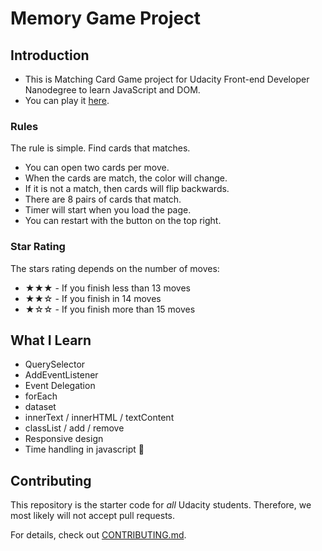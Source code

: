 # Memory Game Project


## Introduction

* This is Matching Card Game project for Udacity Front-end Developer Nanodegree to learn JavaScript and DOM. 
* You can play it [here](https://matchgame.jinbread.works).


### Rules

The rule is simple. Find cards that matches. 

* You can open two cards per move.
* When the cards are match, the color will change.
* If it is not a match, then cards will flip backwards.
* There are 8 pairs of cards that match. 
* Timer will start when you load the page.
* You can restart with the button on the top right. 

### Star Rating

The stars rating depends on the number of moves:

* ★★★ - If you finish less than 13 moves
* ★★☆ - If you finish in 14 moves
* ★☆☆ - If you finish more than 15 moves

## What I Learn

* QuerySelector 
* AddEventListener
* Event Delegation
* forEach
* dataset
* innerText / innerHTML / textContent
* classList / add / remove
* Responsive design
* Time handling in javascript 🤮


## Contributing

This repository is the starter code for _all_ Udacity students. Therefore, we most likely will not accept pull requests.

For details, check out [CONTRIBUTING.md](CONTRIBUTING.md).
